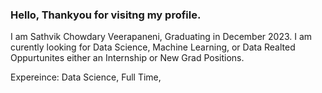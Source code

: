 ### Hello, Thankyou for visitng my profile.

I am Sathvik Chowdary Veerapaneni, Graduating in December 2023.
I am curently looking for Data Science, Machine Learning, or Data Realted Oppurtunites either an Internship or New Grad Positions.

Expereince:
Data Science, Full Time, 






<!--
**Sathvik-Chowdary-Veerapaneni/Sathvik-Chowdary-Veerapaneni** is a ✨ _special_ ✨ repository because its `README.md` (this file) appears on your GitHub profile.

Here are some ideas to get you started:

- 🔭 I’m currently working on ...
- 🌱 I’m currently learning ...
- 👯 I’m looking to collaborate on ...
- 🤔 I’m looking for help with ...
- 💬 Ask me about ...
- 📫 How to reach me: ...
- 😄 Pronouns: ...
- ⚡ Fun fact: ...
-->
